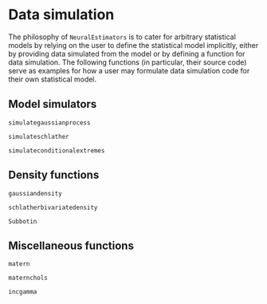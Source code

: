 # Data simulation

The philosophy of `NeuralEstimators` is to cater for arbitrary statistical models by relying on the user to define the statistical model implicitly, either by providing data simulated from the model or by defining a function for data simulation. The following functions (in particular, their source code) serve as examples for how a user may formulate data simulation code for their own statistical model.

## Model simulators

```@docs
simulategaussianprocess

simulateschlather

simulateconditionalextremes
```

## Density functions

```@docs
gaussiandensity

schlatherbivariatedensity

Subbotin
```

## Miscellaneous functions
```@docs
matern

maternchols

incgamma
```
